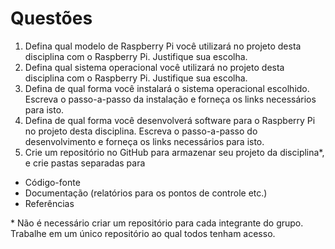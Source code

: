 # Questões

1. Defina qual modelo de Raspberry Pi você utilizará no projeto desta disciplina com o Raspberry Pi. Justifique sua escolha.
2. Defina qual sistema operacional você utilizará no projeto desta disciplina com o Raspberry Pi. Justifique sua escolha.
3. Defina de qual forma você instalará o sistema operacional escolhido. Escreva o passo-a-passo da instalação e forneça os links necessários para isto.
4. Defina de qual forma você desenvolverá software para o Raspberry Pi no projeto desta disciplina. Escreva o passo-a-passo do desenvolvimento e forneça os links necessários para isto.
5. Crie um repositório no GitHub para armazenar seu projeto da disciplina*, e crie pastas separadas para

- Código-fonte
- Documentação (relatórios para os pontos de controle etc.)
- Referências

\* Não é necessário criar um repositório para cada integrante do grupo. Trabalhe em um único repositório ao qual todos tenham acesso.
